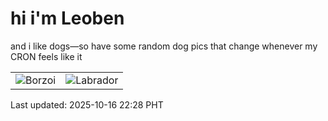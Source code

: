 # hi i'm Leoben

and i like dogs—so have some random dog pics that change whenever my CRON feels like it

|  |  |
|--------|----------|
| ![Borzoi](https://random-dog-vercel.vercel.app/api/random-borzoi?v=1760624918) | ![Labrador](https://random-dog-vercel.vercel.app/api/random-labrador?v=1760624918) |

Last updated: 2025-10-16 22:28 PHT

